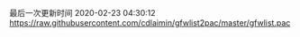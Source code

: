最后一次更新时间 2020-02-23 04:30:12
https://raw.githubusercontent.com/cdlaimin/gfwlist2pac/master/gfwlist.pac

